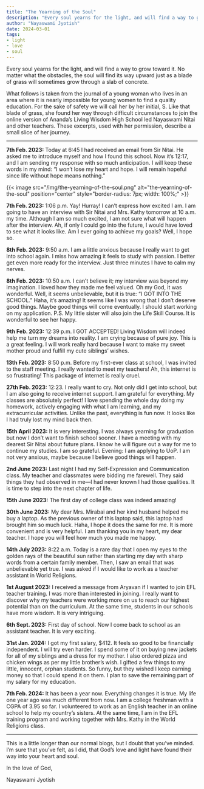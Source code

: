 ```yaml
---
title: "The Yearning of the Soul"
description: "Every soul yearns for the light, and will find a way to grow toward it. No matter what the obstacles, the soul will find its way upward just as a blade of grass will sometimes grow through a slab of concrete."
author: "Nayaswami Jyotish"
date: 2024-03-01
tags:
- light
- love
- soul
---
```


Every soul yearns for the light, and will find a way to grow toward it. No matter what the obstacles, the soul will find its way upward just as a blade of grass will sometimes grow through a slab of concrete.

What follows is taken from the journal of a young woman who lives in an area where it is nearly impossible for young women to find a quality education. For the sake of safety we will call her by her initial, S. Like that blade of grass, she found her way through difficult circumstances to join the online version of Ananda’s Living Wisdom High School led Nayaswami Nitai and other teachers. These excerpts, used with her permission, describe a small slice of her journey.

*   *   *   *   *   *   *

**7th Feb. 2023:** Today at 6:45 I had received an email from Sir Nitai. He asked me to introduce myself and how I found this school. Now it’s 12:17, and I am sending my response with so much anticipation. I will keep these words in my mind: “I won’t lose my heart and hope. I will remain hopeful since life without hope means nothing.”

{{< image src="/img/the-yearning-of-the-soul.png" alt="the-yearning-of-the-soul" position="center" style="border-radius: 7px; width: 100%;" >}}

**7th Feb. 2023:** 1:06 p.m. Yay! Hurray! I can’t express how excited I am. I am going to have an interview with Sir Nitai and Mrs. Kathy tomorrow at 10 a.m. my time. Although I am so much excited, I am not sure what will happen after the interview. Ah, if only I could go into the future, I would have loved to see what it looks like. Am I ever going to achieve my goals? Well, I hope so.

**8th Feb. 2023:** 9:50 a.m. I am a little anxious because I really want to get into school again. I miss how amazing it feels to study with passion. I better get even more ready for the interview. Just three minutes I have to calm my nerves.

**8th Feb. 2023:** 10:50 a.m. I can’t believe it; my interview was beyond my imagination. I loved how they made me feel valued. Oh my God, it was wonderful. Well, it seems unbelievable, but it is true: “I GOT INTO THE SCHOOL.” Haha, it’s amazing! It seems like I was wrong that I don’t deserve good things. Maybe good things will come eventually. I should start working on my application. P.S. My little sister will also join the Life Skill Course. It is wonderful to see her happy.

**9th Feb. 2023:** 12:39 p.m. I GOT ACCEPTED! Living Wisdom will indeed help me turn my dreams into reality. I am crying because of pure joy. This is a great feeling. I will work really hard because I want to make my sweet mother proud and fulfill my cute siblings’ wishes.

**13th Feb. 2023:** 8:50 p.m. Before my first-ever class at school, I was invited to the staff meeting. I really wanted to meet my teachers! Ah, this internet is so frustrating! This package of internet is really cruel.

**27th Feb. 2023:** 12:23. I really want to cry. Not only did I get into school, but I am also going to receive internet support. I am grateful for everything. My classes are absolutely perfect! I love spending the whole day doing my homework, actively engaging with what I am learning, and my extracurricular activities. Unlike the past, everything is fun now. It looks like I had truly lost my mind back then.

**15th April 2023:** It is very interesting. I was always yearning for graduation but now I don’t want to finish school sooner. I have a meeting with my dearest Sir Nitai about future plans. I know he will figure out a way for me to continue my studies. I am so grateful. Evening: I am applying to UoP. I am not very anxious, maybe because I believe good things will happen.

**2nd June 2023:** Last night I had my Self-Expression and Communication class. My teacher and classmates were bidding me farewell. They said things they had observed in me—I had never known I had those qualities. It is time to step into the next chapter of life.

**15th June 2023:** The first day of college class was indeed amazing!

**30th June 2023:** My dear Mrs. Mirabai and her kind husband helped me buy a laptop. As the previous owner of this laptop said, this laptop had brought him so much luck. Haha, I hope it does the same for me. It is more convenient and is very helpful. I am thanking you in my heart, my dear teacher. I hope you will feel how much you made me happy.

**14th July 2023:** 8:22 a.m. Today is a rare day that I open my eyes to the golden rays of the beautiful sun rather than starting my day with sharp words from a certain family member. Then, I saw an email that was unbelievable yet true. I was asked if I would like to work as a teacher assistant in World Religions.

**1st August 2023:** I received a message from Aryavan if I wanted to join EFL teacher training. I was more than interested in joining. I really want to discover why my teachers were working more on us to reach our highest potential than on the curriculum. At the same time, students in our schools have more wisdom. It is very intriguing.

**6th Sept. 2023:** First day of school. Now I come back to school as an assistant teacher. It is very exciting.

**31st Jan. 2024:** I got my first salary, $412. It feels so good to be financially independent. I will try even harder. I spend some of it on buying new jackets for all of my siblings and a dress for my mother. I also ordered pizza and chicken wings as per my little brother’s wish. I gifted a few things to my little, innocent, orphan students. So funny, but they wished I keep earning money so that I could spend it on them. I plan to save the remaining part of my salary for my education.

**7th Feb. 2024:** It has been a year now. Everything changes it is true. My life one year ago was much different from now. I am a college freshman with a CGPA of 3.95 so far. I volunteered to work as an English teacher in an online school to help my country’s sisters. At the same time, I am in the EFL training program and working together with Mrs. Kathy in the World Religions class.

*   *   *   *   *   *   *

This is a little longer than our normal blogs, but I doubt that you’ve minded. I’m sure that you’ve felt, as I did, that God’s love and light have found their way into your heart and soul.

In the love of God,

Nayaswami Jyotish
